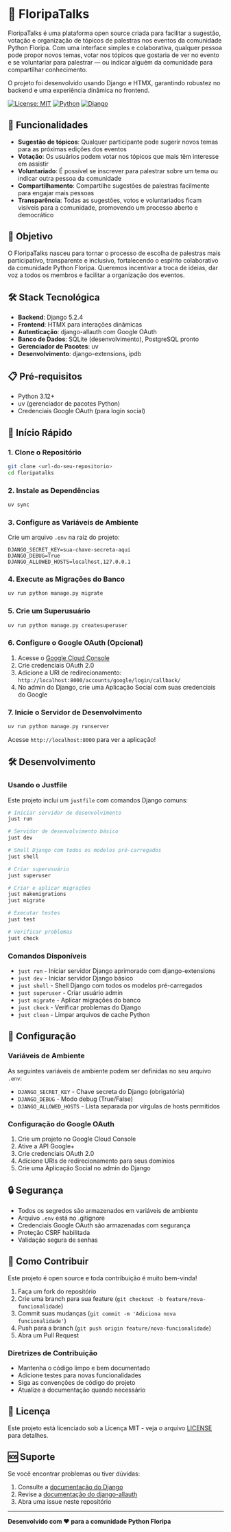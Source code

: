 # 🎤 FloripaTalks

FloripaTalks é uma plataforma open source criada para facilitar a sugestão, votação e organização de tópicos de palestras nos eventos da comunidade Python Floripa. Com uma interface simples e colaborativa, qualquer pessoa pode propor novos temas, votar nos tópicos que gostaria de ver no evento e se voluntariar para palestrar — ou indicar alguém da comunidade para compartilhar conhecimento.

O projeto foi desenvolvido usando Django e HTMX, garantindo robustez no backend e uma experiência dinâmica no frontend.

[![License: MIT](https://img.shields.io/badge/License-MIT-yellow.svg)](https://opensource.org/licenses/MIT)
[![Python](https://img.shields.io/badge/python-3.12+-blue.svg)](https://www.python.org/downloads/)
[![Django](https://img.shields.io/badge/django-5.2+-green.svg)](https://www.djangoproject.com/)

## 🚀 Funcionalidades

- **Sugestão de tópicos**: Qualquer participante pode sugerir novos temas para as próximas edições dos eventos
- **Votação**: Os usuários podem votar nos tópicos que mais têm interesse em assistir
- **Voluntariado**: É possível se inscrever para palestrar sobre um tema ou indicar outra pessoa da comunidade
- **Compartilhamento**: Compartilhe sugestões de palestras facilmente para engajar mais pessoas
- **Transparência**: Todas as sugestões, votos e voluntariados ficam visíveis para a comunidade, promovendo um processo aberto e democrático

## 🎯 Objetivo

O FloripaTalks nasceu para tornar o processo de escolha de palestras mais participativo, transparente e inclusivo, fortalecendo o espírito colaborativo da comunidade Python Floripa. Queremos incentivar a troca de ideias, dar voz a todos os membros e facilitar a organização dos eventos.

## 🛠️ Stack Tecnológica

- **Backend**: Django 5.2.4
- **Frontend**: HTMX para interações dinâmicas
- **Autenticação**: django-allauth com Google OAuth
- **Banco de Dados**: SQLite (desenvolvimento), PostgreSQL pronto
- **Gerenciador de Pacotes**: uv
- **Desenvolvimento**: django-extensions, ipdb

## 📋 Pré-requisitos

- Python 3.12+
- uv (gerenciador de pacotes Python)
- Credenciais Google OAuth (para login social)

## 🚀 Início Rápido

### 1. Clone o Repositório
```bash
git clone <url-do-seu-repositorio>
cd floripatalks
```

### 2. Instale as Dependências
```bash
uv sync
```

### 3. Configure as Variáveis de Ambiente
Crie um arquivo `.env` na raiz do projeto:
```env
DJANGO_SECRET_KEY=sua-chave-secreta-aqui
DJANGO_DEBUG=True
DJANGO_ALLOWED_HOSTS=localhost,127.0.0.1
```

### 4. Execute as Migrações do Banco
```bash
uv run python manage.py migrate
```

### 5. Crie um Superusuário
```bash
uv run python manage.py createsuperuser
```

### 6. Configure o Google OAuth (Opcional)
1. Acesse o [Google Cloud Console](https://console.cloud.google.com/)
2. Crie credenciais OAuth 2.0
3. Adicione a URI de redirecionamento: `http://localhost:8000/accounts/google/login/callback/`
4. No admin do Django, crie uma Aplicação Social com suas credenciais do Google

### 7. Inicie o Servidor de Desenvolvimento
```bash
uv run python manage.py runserver
```

Acesse `http://localhost:8000` para ver a aplicação!

## 🛠️ Desenvolvimento

### Usando o Justfile
Este projeto inclui um `justfile` com comandos Django comuns:

```bash
# Iniciar servidor de desenvolvimento
just run

# Servidor de desenvolvimento básico
just dev

# Shell Django com todos os modelos pré-carregados
just shell

# Criar superusuário
just superuser

# Criar e aplicar migrações
just makemigrations
just migrate

# Executar testes
just test

# Verificar problemas
just check
```

### Comandos Disponíveis
- `just run` - Iniciar servidor Django aprimorado com django-extensions
- `just dev` - Iniciar servidor Django básico
- `just shell` - Shell Django com todos os modelos pré-carregados
- `just superuser` - Criar usuário admin
- `just migrate` - Aplicar migrações do banco
- `just check` - Verificar problemas do Django
- `just clean` - Limpar arquivos de cache Python

## 🔧 Configuração

### Variáveis de Ambiente
As seguintes variáveis de ambiente podem ser definidas no seu arquivo `.env`:

- `DJANGO_SECRET_KEY` - Chave secreta do Django (obrigatória)
- `DJANGO_DEBUG` - Modo debug (True/False)
- `DJANGO_ALLOWED_HOSTS` - Lista separada por vírgulas de hosts permitidos

### Configuração do Google OAuth
1. Crie um projeto no Google Cloud Console
2. Ative a API Google+
3. Crie credenciais OAuth 2.0
4. Adicione URIs de redirecionamento para seus domínios
5. Crie uma Aplicação Social no admin do Django

## 🔒 Segurança

- Todos os segredos são armazenados em variáveis de ambiente
- Arquivo `.env` está no .gitignore
- Credenciais Google OAuth são armazenadas com segurança
- Proteção CSRF habilitada
- Validação segura de senhas

## 🤝 Como Contribuir

Este projeto é open source e toda contribuição é muito bem-vinda!

1. Faça um fork do repositório
2. Crie uma branch para sua feature (`git checkout -b feature/nova-funcionalidade`)
3. Commit suas mudanças (`git commit -m 'Adiciona nova funcionalidade'`)
4. Push para a branch (`git push origin feature/nova-funcionalidade`)
5. Abra um Pull Request

### Diretrizes de Contribuição
- Mantenha o código limpo e bem documentado
- Adicione testes para novas funcionalidades
- Siga as convenções de código do projeto
- Atualize a documentação quando necessário

## 📝 Licença

Este projeto está licenciado sob a Licença MIT - veja o arquivo [LICENSE](LICENSE) para detalhes.

## 🆘 Suporte

Se você encontrar problemas ou tiver dúvidas:

1. Consulte a [documentação do Django](https://docs.djangoproject.com/)
2. Revise a [documentação do django-allauth](https://django-allauth.readthedocs.io/)
3. Abra uma issue neste repositório

---

**Desenvolvido com ❤️ para a comunidade Python Floripa**
